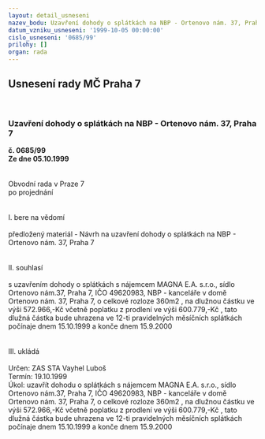 ```yaml
---
layout: detail_usneseni
nazev_bodu: Uzavření dohody o splátkách na NBP - Ortenovo nám. 37, Praha 7
datum_vzniku_usneseni: '1999-10-05 00:00:00'
cislo_usneseni: '0685/99'
prilohy: []
organ: rada
---
```

<div id="ucUsn_pList" class="usn">
	<span><h2>Usnesení rady MČ Praha 7 </h2>
<br></span><div class="standBody">
<span><h3>Uzavření dohody o splátkách na NBP - Ortenovo nám. 37, Praha 7</h3></span><div class="center">
		<strong>č. 0685/99</strong><br>
	</div>
<div class="center">
		<strong>Ze dne 05.10.1999</strong><br><br>
	</div>
<br>Obvodní rada v Praze 7<br>po projednání<br><br><br>I.	bere na vědomí<br><br> předložený materiál - Návrh na uzavření dohody o splátkách na NBP - Ortenovo nám. 37, Praha 7<br><br><br>II.	souhlasí <br><br>s uzavřením dohody o splátkách s nájemcem MAGNA E.A. s.r.o., sídlo Ortenovo nám.37, Praha 7, IČO 49620983, NBP - kanceláře v domě Ortenovo nám. 37, Praha 7, o celkové rozloze 360m2 , na  dlužnou částku ve výši 572.966,-Kč včetně  poplatku z prodlení ve výši 600.779,-Kč , tato dlužná částka bude uhrazena ve 12-ti pravidelných měsíčních splátkách počínaje dnem 15.10.1999 a konče dnem 15.9.2000<br><br><br>III.	ukládá <br><br> Určen:	     	ZAS STA Vayhel Luboš<br>Termín: 19.10.1999<br>Úkol:	uzavřít dohodu o splátkách s nájemcem MAGNA E.A. s.r.o., sídlo Ortenovo nám.37, Praha 7, IČO 49620983, NBP - kanceláře v domě Ortenovo nám. 37, Praha 7, o celkové rozloze 360m2 , na  dlužnou částku ve výši 572.966,-Kč včetně  poplatku z prodlení ve výši 600.779,-Kč , tato dlužná částka bude uhrazena ve 12-ti pravidelných měsíčních splátkách počínaje dnem 15.10.1999 a konče dnem 15.9.2000<br><br>
</div>
</div>